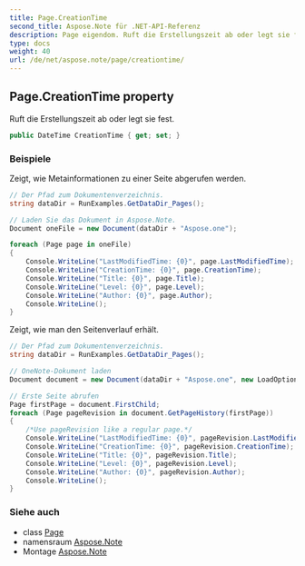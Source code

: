 ```yaml
---
title: Page.CreationTime
second_title: Aspose.Note für .NET-API-Referenz
description: Page eigendom. Ruft die Erstellungszeit ab oder legt sie fest.
type: docs
weight: 40
url: /de/net/aspose.note/page/creationtime/
---
```

## Page.CreationTime property

Ruft die Erstellungszeit ab oder legt sie fest.

```csharp
public DateTime CreationTime { get; set; }
```

### Beispiele

Zeigt, wie Metainformationen zu einer Seite abgerufen werden.

```csharp
// Der Pfad zum Dokumentenverzeichnis.
string dataDir = RunExamples.GetDataDir_Pages();

// Laden Sie das Dokument in Aspose.Note.
Document oneFile = new Document(dataDir + "Aspose.one");

foreach (Page page in oneFile)
{
    Console.WriteLine("LastModifiedTime: {0}", page.LastModifiedTime);
    Console.WriteLine("CreationTime: {0}", page.CreationTime);
    Console.WriteLine("Title: {0}", page.Title);
    Console.WriteLine("Level: {0}", page.Level);
    Console.WriteLine("Author: {0}", page.Author);
    Console.WriteLine();
}
```

Zeigt, wie man den Seitenverlauf erhält.

```csharp
// Der Pfad zum Dokumentenverzeichnis.
string dataDir = RunExamples.GetDataDir_Pages();

// OneNote-Dokument laden
Document document = new Document(dataDir + "Aspose.one", new LoadOptions { LoadHistory = true });

// Erste Seite abrufen
Page firstPage = document.FirstChild;
foreach (Page pageRevision in document.GetPageHistory(firstPage))
{
    /*Use pageRevision like a regular page.*/
    Console.WriteLine("LastModifiedTime: {0}", pageRevision.LastModifiedTime);
    Console.WriteLine("CreationTime: {0}", pageRevision.CreationTime);
    Console.WriteLine("Title: {0}", pageRevision.Title);
    Console.WriteLine("Level: {0}", pageRevision.Level);
    Console.WriteLine("Author: {0}", pageRevision.Author);
    Console.WriteLine();
}
```

### Siehe auch

* class [Page](../)
* namensraum [Aspose.Note](../../page/)
* Montage [Aspose.Note](../../../)


